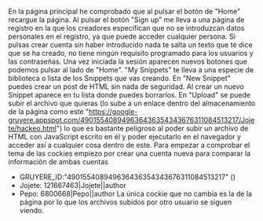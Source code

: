 En la página principal he comprobado que al pulsar el botón de "Home" recargue la página.
Al pulsar el botón "Sign up" me lleva a una página de registro en la que los creadores especifican que no se introduzcan datos personales en el registro, ya que puede acceder cualquier persona.
Si pulsas crear cuenta sin haber introducido nada te salta un texto que te dice que se ha creado, no tiene ningún requisito programado para los usuarios y las contraseñas.
Una vez iniciada la sesión aparecen nuevos botones que podemos pulsar al lado de "Home". "My Snippets" te lleva a una especie de biblioteca o lista de los Snippets que vas creando. En "New Snippet" puedes crear un post de HTML sin nada de seguridad.
Al crear un nuevo Snippet aparece en tu lista donde puedes borrarlos.
En "Upload" se puede subir el archivo que quieras (lo sube a un enlace dentro del almacenamiento de la página como este "https://google-gruyere.appspot.com/490155408949636436354343676311084513217/Jojete/hackeo.html") lo que es bastante peligroso al poder subir un archivo de HTML con JavaScript escrito en él y poder ejecutarlo en el navegador y acceder así a cualquier cosa dentro de este.
Para empezar a comprobar el tema de las cockies empiezo por crear una cuenta nueva para comparar la información de ambas cuentas
- GRUYERE_ID:"490155408949636436354343676311084513217" ()
- Jojete: 121667463|Jojete||author
- Pepo: 6800668|Pepo||author
La única cockie que no cambia es la de la página por lo que los archivos subidos por otro usuario se siguen viendo.